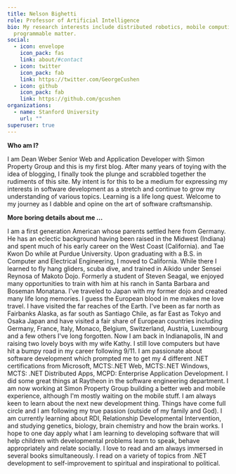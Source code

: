 ```yaml
---
title: Nelson Bighetti
role: Professor of Artificial Intelligence
bio: My research interests include distributed robotics, mobile computing and
  programmable matter.
social:
  - icon: envelope
    icon_pack: fas
    link: about/#contact
  - icon: twitter
    icon_pack: fab
    link: https://twitter.com/GeorgeCushen
  - icon: github
    icon_pack: fab
    link: https://github.com/gcushen
organizations:
  - name: Stanford University
    url: ""
superuser: true
---
```

**Who am I?**

I am Dean Weber Senior Web and Application Developer with Simon Property Group and this is my first blog. After many years of toying with the idea of blogging, I finally took the plunge and scrabbled together the rudiments of this site. My intent is for this to be a medium for expressing my interests in software development as a stretch and continue to grow my understanding of various topics. Learning is a life long quest. Welcome to my journey as I dabble and opine on the art of software craftsmanship.



**More boring details about me ...**

I am a first generation American whose parents settled here from Germany. He has an eclectic background having been raised in the Midwest (Indiana) and spent much of his early career on the West Coast (California). and Tae Kwon Do while at Purdue University. Upon graduating with a B.S. in Computer and Electrical Engineering, I moved to California. While there I learned to fly hang gliders, scuba dive, and trained in Aikido under Sensei Reynosa of Makoto Dojo. Formerly a student of Steven Seagal, we enjoyed many opportunities to train with him at his ranch in Santa Barbara and Boseman Monatana. I've traveled to Japan with my former dojo and created many life long memories. I guess the European blood in me makes me love travel. I have visited the far reaches of the Earth. I've been as far north as Fairbanks Alaska, as far south as Santiago Chile, as far East as Tokyo and Osaka Japan and have visited a fair share of European countries including Germany, France, Italy, Monaco, Belgium, Switzerland, Austria, Luxembourg and a few others I've long forgotten. Now I am back in Indianapolis, IN and raising two lovely boys with my wife Kathy. I still love computers but have hit a bumpy road in my career following 9/11. I am passionate about software development which prompted me to get my 4 different .NET certifications from Microsoft, MCTS:.NET Web, MCTS:.NET Windows, MCTS: .NET Distributed Apps, MCPD: Enterprise Application Development. I did some great things at Raytheon in the software engineering department. I am now working at Simon Property Group building a better web and mobile experience, although I'm mostly waiting on the mobile stuff. I am always keen to learn about the next new development thing. Things have come full circle and I am following my true passion (outside of my family and God). I am currently learning about RDI, Relationship Developmental Intervention, and studying genetics, biology, brain chemistry and how the brain works. I hope to one day apply what I am learning to developing software that will help children with developmental problems learn to speak, behave appropriately and relate socially. I love to read and am always immersed in several books simultaneously. I read on a variety of topics from .NET development to self-improvement to spiritual and inspirational to political.
